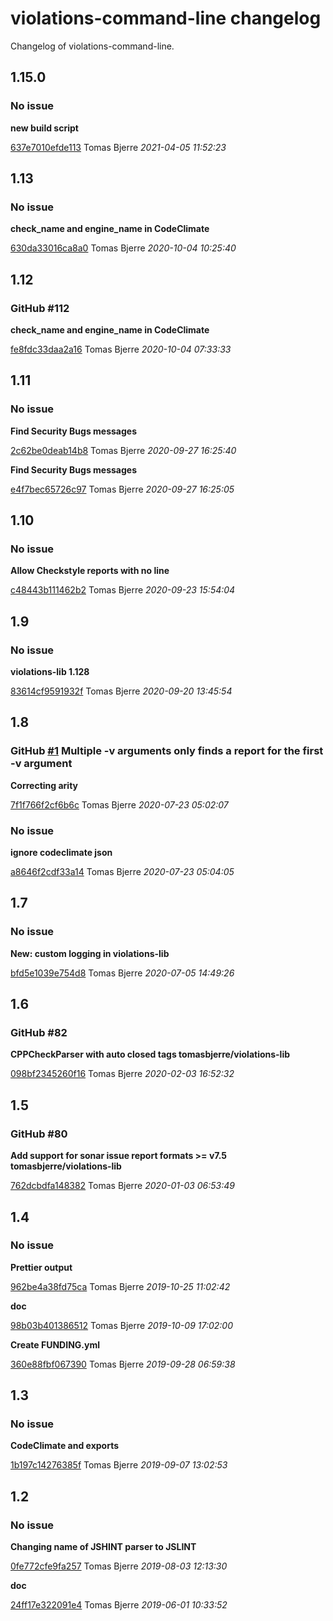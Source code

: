 
# violations-command-line changelog

Changelog of violations-command-line.

## 1.15.0
### No issue

**new build script**


[637e7010efde113](https://github.com/tomasbjerre/violations-command-line/commit/637e7010efde113) Tomas Bjerre *2021-04-05 11:52:23*


## 1.13
### No issue

**check_name and engine_name in CodeClimate**


[630da33016ca8a0](https://github.com/tomasbjerre/violations-command-line/commit/630da33016ca8a0) Tomas Bjerre *2020-10-04 10:25:40*


## 1.12
### GitHub #112   

**check_name and engine_name in CodeClimate**


[fe8fdc33daa2a16](https://github.com/tomasbjerre/violations-command-line/commit/fe8fdc33daa2a16) Tomas Bjerre *2020-10-04 07:33:33*


## 1.11
### No issue

**Find Security Bugs messages**


[2c62be0deab14b8](https://github.com/tomasbjerre/violations-command-line/commit/2c62be0deab14b8) Tomas Bjerre *2020-09-27 16:25:40*

**Find Security Bugs messages**


[e4f7bec65726c97](https://github.com/tomasbjerre/violations-command-line/commit/e4f7bec65726c97) Tomas Bjerre *2020-09-27 16:25:05*


## 1.10
### No issue

**Allow Checkstyle reports with no line**


[c48443b111462b2](https://github.com/tomasbjerre/violations-command-line/commit/c48443b111462b2) Tomas Bjerre *2020-09-23 15:54:04*


## 1.9
### No issue

**violations-lib 1.128**


[83614cf9591932f](https://github.com/tomasbjerre/violations-command-line/commit/83614cf9591932f) Tomas Bjerre *2020-09-20 13:45:54*


## 1.8
### GitHub [#1](https://github.com/tomasbjerre/violations-command-line/issues/1) Multiple -v arguments only finds a report for the first -v argument  

**Correcting arity**


[7f1f766f2cf6b6c](https://github.com/tomasbjerre/violations-command-line/commit/7f1f766f2cf6b6c) Tomas Bjerre *2020-07-23 05:02:07*


### No issue

**ignore codeclimate json**


[a8646f2cdf33a14](https://github.com/tomasbjerre/violations-command-line/commit/a8646f2cdf33a14) Tomas Bjerre *2020-07-23 05:04:05*


## 1.7
### No issue

**New: custom logging in violations-lib**


[bfd5e1039e754d8](https://github.com/tomasbjerre/violations-command-line/commit/bfd5e1039e754d8) Tomas Bjerre *2020-07-05 14:49:26*


## 1.6
### GitHub #82   

**CPPCheckParser with auto closed <error/> tags tomasbjerre/violations-lib**


[098bf2345260f16](https://github.com/tomasbjerre/violations-command-line/commit/098bf2345260f16) Tomas Bjerre *2020-02-03 16:52:32*


## 1.5
### GitHub #80   

**Add support for sonar issue report formats >= v7.5 tomasbjerre/violations-lib**


[762dcbdfa148382](https://github.com/tomasbjerre/violations-command-line/commit/762dcbdfa148382) Tomas Bjerre *2020-01-03 06:53:49*


## 1.4
### No issue

**Prettier output**


[962be4a38fd75ca](https://github.com/tomasbjerre/violations-command-line/commit/962be4a38fd75ca) Tomas Bjerre *2019-10-25 11:02:42*

**doc**


[98b03b401386512](https://github.com/tomasbjerre/violations-command-line/commit/98b03b401386512) Tomas Bjerre *2019-10-09 17:02:00*

**Create FUNDING.yml**


[360e88fbf067390](https://github.com/tomasbjerre/violations-command-line/commit/360e88fbf067390) Tomas Bjerre *2019-09-28 06:59:38*


## 1.3
### No issue

**CodeClimate and exports**


[1b197c14276385f](https://github.com/tomasbjerre/violations-command-line/commit/1b197c14276385f) Tomas Bjerre *2019-09-07 13:02:53*


## 1.2
### No issue

**Changing name of JSHINT parser to JSLINT**


[0fe772cfe9fa257](https://github.com/tomasbjerre/violations-command-line/commit/0fe772cfe9fa257) Tomas Bjerre *2019-08-03 12:13:30*

**doc**


[24ff17e322091e4](https://github.com/tomasbjerre/violations-command-line/commit/24ff17e322091e4) Tomas Bjerre *2019-06-01 10:33:52*


